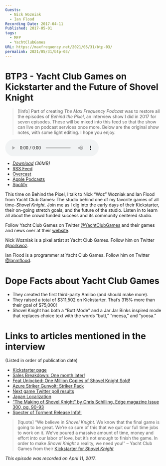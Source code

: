 ```yaml
---
Guests:
  - Nick Wozniak
  - Ian Flood
Recording Date: 2017-04-11
Published: 2017-05-01
tags:
  - MFP
  - YachtClubGames
URL: https://maxfrequency.net/2021/05/31/btp-03/
permalink: 2021/05/31/btp-03/
---
```

# BTP3 - Yacht Club Games on Kickstarter and the Future of Shovel Knight

> [!info]
> Part of creating *The Max Frequency Podcast* was to restore all the episodes of *Behind the Pixel*, an interview show I did in 2017 for seven episodes. These will be mixed into this feed so that the show can live on podcast services once more. Below are the original show notes, with some light editing. I hope you enjoy.

<audio controls>
  <source src="http://traffic.libsyn.com/forcedn/maxfrequency/BTP_Ep3_YCG.mp3">
</audio>

- *[Download](http://traffic.libsyn.com/forcedn/maxfrequency/BTP_Ep3_YCG.mp3) (36MB)*
- [RSS Feed](https://maxfrequency.libsyn.com/rss)
- [Overcast](https://overcast.fm/itunes1557043396)
- [Apple Podcasts](https://podcasts.apple.com/us/podcast/the-max-frequency-podcast/id1557043396)
- [Spotify](https://open.spotify.com/show/3W1LwBNmhZ6s5QmQViWXKn)

This time on Behind the Pixel, I talk to Nick “Woz” Wozniak and Ian Flood from Yacht Club Games: The studio behind one of my favorite games of all time–*Shovel Knight*. Join me as I dig into the early days of their Kickstarter, their on-going stretch goals, and the future of the studio. Listen in to learn all about the crowd funded success and its community centered studio.

Follow Yacht Club Games on Twitter [@YachtClubGames](http://twitter.com/yachtclubgames) and their games and news over at their [website](http://yachtclubgames.com/).

Nick Wozniak is a pixel artist at Yacht Club Games. Follow him on Twitter [@norkwoz](http://twitter.com/norkwoz).

Ian Flood is a programmer at Yacht Club Games. Follow him on Twitter [@Ianmflood](http://twitter.com/ianmflood).
# Dope Facts about Yacht Club Games

- They created the first third-party Amiibo (and should make more).
- They raised a total of $311,502 on Kickstarter. That’s 315% more than their goal of $75,000!
- Shovel Knight has both a “Butt Mode” and a Jar Jar Binks inspired mode that replaces choice text with the words “butt,” “meesa,” and “yoosa.”
# Links to articles mentioned in the interview

(Listed in order of publication date)

- [Kickstarter page](https://www.kickstarter.com/projects/yachtclubgames/shovel-knight)
- [Sales Breakdown: One month later!](http://yachtclubgames.com/2014/08/sales-one-month/)
- [Feat Unlocked: One Million Copies of Shovel Knight Sold!](http://yachtclubgames.com/2016/04/feat-unlocked-one-million-copies-of-shovel-knight-sold/)
- [Azure Striker Gunvolt: Striker Pack](http://yachtclubgames.com/2016/07/azure-striker-gunvolt-striker-pack/)
- [Next game Twitter poll results](https://twitter.com/YachtClubGames/status/752571235188387840)
- [Japan Localization](http://yachtclubgames.com/2016/07/japan-localization/)
- [“The Making of Shovel Knight” by Chris Schilling, Edge magazine Issue 300, pg. 90-93](https://www.retromags.com/magazines/uk/edge/edge-issue-300/)
- [Specter of Torment Release Info!!](http://yachtclubgames.com/2017/03/specter-of-torment-release-info/)

> [!quote]
> “We believe in *Shovel Knight*. We know that the final game is going to be great. We’re so sure of this that we quit our full time jobs to work on it. We’ve poured a massive amount of time, money and effort into our labor of love, but it’s not enough to finish the game. In order to make *Shovel Knight* a reality, we need you!” – Yacht Club Games from their [Kickstarter for *Shovel Knight*](https://www.kickstarter.com/projects/yachtclubgames/shovel-knight/description)

*This episode was recorded on April 11, 2017.*